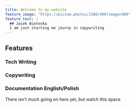 ```yaml
---
title: Welcome to my website
feature_image: "https://picsum.photos/1300/400?image=989"
feature_text: |
  ## Jacek Wieteska
  I am just starting me journy in copywriting
---
```

## Features
### Tech Writing
### Copywriting
### Documentation English/Polish

There isn't much going on here yet, but watch this space
